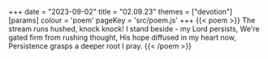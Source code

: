+++
date = "2023-09-02"
title = "02.09.23"
themes = ["devotion"]
[params]
  colour = 'poem'
  pageKey = 'src/poem.js'
+++
{{< poem >}}
The stream runs hushed, knock knock!
I stand beside - my Lord persists,
We're gated firm from rushing thought,
His hope diffused in my heart now,
Persistence grasps a deeper root I pray.
{{< /poem >}}